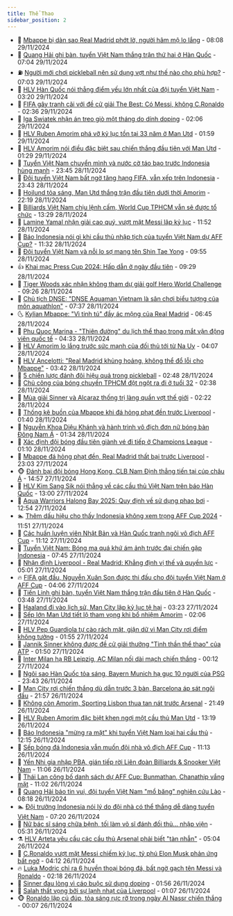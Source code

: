 ```yaml
---
title: Thể Thao
sidebar_position: 2
---
```


<!-- dantri-the-thao:START -->
- 🎡 [Mbappe bị dàn sao Real Madrid phớt lờ, người hâm mộ lo lắng](https://dantri.com.vn/the-thao/mbappe-bi-dan-sao-real-madrid-phot-lo-nguoi-ham-mo-lo-lang-20241129135230221.htm) - 08:08 29/11/2024
- 💯 [Quang Hải ghi bàn, tuyển Việt Nam thắng trận thứ hai ở Hàn Quốc](https://dantri.com.vn/the-thao/quang-hai-ghi-ban-tuyen-viet-nam-thang-tran-thu-hai-o-han-quoc-20241129140354112.htm) - 07:04 29/11/2024
- ⛽️ [Người mới chơi pickleball nên sử dụng vợt như thế nào cho phù hợp?](https://dantri.com.vn/the-thao/nguoi-moi-choi-pickleball-nen-su-dung-vot-nhu-the-nao-cho-phu-hop-20241129134448149.htm) - 07:03 29/11/2024
- 💃 [HLV Hàn Quốc nói thẳng điểm yếu lớn nhất của đội tuyển Việt Nam](https://dantri.com.vn/the-thao/hlv-han-quoc-noi-thang-diem-yeu-lon-nhat-cua-doi-tuyen-viet-nam-20241129102003775.htm) - 03:20 29/11/2024
- 🌈 [FIFA gây tranh cãi với đề cử giải The Best: Có Messi, không C.Ronaldo](https://dantri.com.vn/the-thao/fifa-gay-tranh-cai-voi-de-cu-giai-the-best-co-messi-khong-cronaldo-20241129093638183.htm) - 02:36 29/11/2024
- 🦅 [Iga Swiatek nhận án treo giò một tháng do dính doping](https://dantri.com.vn/the-thao/iga-swiatek-nhan-an-treo-gio-mot-thang-do-dinh-doping-20241129090555085.htm) - 02:06 29/11/2024
- 🌝 [HLV Ruben Amorim phá vỡ kỷ lục tồn tại 33 năm ở Man Utd](https://dantri.com.vn/the-thao/hlv-ruben-amorim-pha-vo-ky-luc-ton-tai-33-nam-o-man-utd-20241129083721501.htm) - 01:59 29/11/2024
- 🚀 [HLV Amorim nói điều đặc biệt sau chiến thắng đầu tiên với Man Utd](https://dantri.com.vn/the-thao/hlv-amorim-noi-dieu-dac-biet-sau-chien-thang-dau-tien-voi-man-utd-20241129081343093.htm) - 01:29 29/11/2024
- 🎉 [Tuyển Việt Nam chuyển mình và nước cờ táo bạo trước Indonesia hùng mạnh](https://dantri.com.vn/the-thao/tuyen-viet-nam-chuyen-minh-va-nuoc-co-tao-bao-truoc-indonesia-hung-manh-20241129014105314.htm) - 23:45 28/11/2024
- 📝 [Đội tuyển Việt Nam bất ngờ tăng hạng FIFA, vẫn xếp trên Indonesia](https://dantri.com.vn/the-thao/doi-tuyen-viet-nam-bat-ngo-tang-hang-fifa-van-xep-tren-indonesia-20241128234554897.htm) - 23:43 28/11/2024
- 🦄 [Hojlund tỏa sáng, Man Utd thắng trận đầu tiên dưới thời Amorim](https://dantri.com.vn/the-thao/hojlund-toa-sang-man-utd-thang-tran-dau-tien-duoi-thoi-amorim-20241129051919629.htm) - 22:19 28/11/2024
- 🎉 [Billiards Việt Nam chịu lệnh cấm, World Cup TPHCM vẫn sẽ được tổ chức](https://dantri.com.vn/the-thao/billiards-viet-nam-chiu-lenh-cam-world-cup-tphcm-van-se-duoc-to-chuc-20241128161427312.htm) - 13:29 28/11/2024
- 💼 [Lamine Yamal nhận giải cao quý, vượt mặt Messi lập kỷ lục](https://dantri.com.vn/the-thao/lamine-yamal-nhan-giai-cao-quy-vuot-mat-messi-lap-ky-luc-20241128185208857.htm) - 11:52 28/11/2024
- 🤡 [Báo Indonesia nói gì khi cầu thủ nhập tịch của tuyển Việt Nam dự AFF Cup?](https://dantri.com.vn/the-thao/bao-indonesia-noi-gi-khi-cau-thu-nhap-tich-cua-tuyen-viet-nam-du-aff-cup-20241128183229203.htm) - 11:32 28/11/2024
- 🦆 [Đội tuyển Việt Nam và nỗi lo sợ mang tên Shin Tae Yong](https://dantri.com.vn/the-thao/doi-tuyen-viet-nam-va-noi-lo-so-mang-ten-shin-tae-yong-20241128155539272.htm) - 09:55 28/11/2024
- 👍 [Khai mạc Press Cup 2024: Hấp dẫn ở ngày đầu tiên](https://dantri.com.vn/the-thao/khai-mac-press-cup-2024-hap-dan-o-ngay-dau-tien-20241128211932720.htm) - 09:29 28/11/2024
- 💼 [Tiger Woods xác nhận không tham dự giải golf Hero World Challenge](https://dantri.com.vn/the-thao/tiger-woods-xac-nhan-khong-tham-du-giai-golf-hero-world-challenge-20241128120223699.htm) - 09:26 28/11/2024
- 🦒 [Chủ tịch DNSE: &quot;DNSE Aquaman Vietnam là sân chơi biểu tượng của môn aquathlon&quot;](https://dantri.com.vn/the-thao/chu-tich-dnse-dnse-aquaman-vietnam-la-san-choi-bieu-tuong-cua-mon-aquathlon-20241128135806667.htm) - 07:37 28/11/2024
- 🌜 [Kylian Mbappe: &quot;Vì tinh tú&quot; đầy ác mộng của Real Madrid](https://dantri.com.vn/the-thao/kylian-mbappe-vi-tinh-tu-day-ac-mong-cua-real-madrid-20241128134435540.htm) - 06:45 28/11/2024
- 🦆 [Phu Quoc Marina - &quot;Thiên đường&quot; du lịch thể thao trong mắt vận động viên quốc tế](https://dantri.com.vn/the-thao/phu-quoc-marina-thien-duong-du-lich-the-thao-trong-mat-van-dong-vien-quoc-te-20241128111554548.htm) - 04:33 28/11/2024
- 💪 [HLV Amorim lo lắng trước sức mạnh của đối thủ tới từ Na Uy](https://dantri.com.vn/the-thao/hlv-amorim-lo-lang-truoc-suc-manh-cua-doi-thu-toi-tu-na-uy-20241128110224386.htm) - 04:07 28/11/2024
- 🧠 [HLV Ancelotti: &quot;Real Madrid khủng hoảng, không thể đổ lỗi cho Mbappe&quot;](https://dantri.com.vn/the-thao/hlv-ancelotti-real-madrid-khung-hoang-khong-the-do-loi-cho-mbappe-20241128102227847.htm) - 03:42 28/11/2024
- 🦄 [5 chiến lược đánh đôi hiệu quả trong pickleball](https://dantri.com.vn/the-thao/5-chien-luoc-danh-doi-hieu-qua-trong-pickleball-20241128091258458.htm) - 02:48 28/11/2024
- 🥸 [Chủ công của bóng chuyền TPHCM đột ngột ra đi ở tuổi 32](https://dantri.com.vn/the-thao/chu-cong-cua-bong-chuyen-tphcm-dot-ngot-ra-di-o-tuoi-32-20241128093323456.htm) - 02:38 28/11/2024
- 🤠 [Mùa giải Sinner và Alcaraz thống trị làng quần vợt thế giới](https://dantri.com.vn/the-thao/mua-giai-sinner-va-alcaraz-thong-tri-lang-quan-vot-the-gioi-20241128091115132.htm) - 02:22 28/11/2024
- 👺 [Thống kê buồn của Mbappe khi đá hỏng phạt đền trước Liverpool](https://dantri.com.vn/the-thao/thong-ke-buon-cua-mbappe-khi-da-hong-phat-den-truoc-liverpool-20241128082234218.htm) - 01:40 28/11/2024
- 📝 [Nguyễn Khoa Diệu Khánh và hành trình vô địch đơn nữ bóng bàn Đông Nam Á](https://dantri.com.vn/the-thao/nguyen-khoa-dieu-khanh-va-hanh-trinh-vo-dich-don-nu-bong-ban-dong-nam-a-20241128011023161.htm) - 01:34 28/11/2024
- 🦆 [Xác định đội bóng đầu tiên giành vé đi tiếp ở Champions League](https://dantri.com.vn/the-thao/xac-dinh-doi-bong-dau-tien-gianh-ve-di-tiep-o-champions-league-20241128080949776.htm) - 01:10 28/11/2024
- 🥳 [Mbappe đá hỏng phạt đền, Real Madrid thất bại trước Liverpool](https://dantri.com.vn/the-thao/mbappe-da-hong-phat-den-real-madrid-that-bai-truoc-liverpool-20241128060341910.htm) - 23:03 27/11/2024
- 🐵 [Đánh bại đội bóng Hong Kong, CLB Nam Định thẳng tiến tại cúp châu Á](https://dantri.com.vn/the-thao/danh-bai-doi-bong-hong-kong-clb-nam-dinh-thang-tien-tai-cup-chau-a-20241127215435060.htm) - 14:57 27/11/2024
- 🤩 [HLV Kim Sang Sik nói thẳng về các cầu thủ Việt Nam trên báo Hàn Quốc](https://dantri.com.vn/the-thao/hlv-kim-sang-sik-noi-thang-ve-cac-cau-thu-viet-nam-tren-bao-han-quoc-20241127194158623.htm) - 13:00 27/11/2024
- 🤠 [Aqua Warriors Halong Bay 2025: Quy định về sử dụng phao bơi](https://dantri.com.vn/the-thao/aqua-warriors-halong-bay-2025-quy-dinh-ve-su-dung-phao-boi-20241127191535892.htm) - 12:54 27/11/2024
- 🏊 [Thêm dấu hiệu cho thấy Indonesia không xem trọng AFF Cup 2024](https://dantri.com.vn/the-thao/them-dau-hieu-cho-thay-indonesia-khong-xem-trong-aff-cup-2024-20241127181223542.htm) - 11:51 27/11/2024
- 🗽 [Các huấn luyện viên Nhật Bản và Hàn Quốc tranh ngôi vô địch AFF Cup](https://dantri.com.vn/the-thao/cac-huan-luyen-vien-nhat-ban-va-han-quoc-tranh-ngoi-vo-dich-aff-cup-20241127142604754.htm) - 11:12 27/11/2024
- 🚀 [Tuyển Việt Nam: Bóng ma quá khứ ám ảnh trước đại chiến gặp Indonesia](https://dantri.com.vn/the-thao/tuyen-viet-nam-bong-ma-qua-khu-am-anh-truoc-dai-chien-gap-indonesia-20241127134546767.htm) - 07:45 27/11/2024
- 🎉 [Nhận định Liverpool - Real Madrid: Khẳng định vị thế và quyền lực](https://dantri.com.vn/the-thao/nhan-dinh-liverpool-real-madrid-khang-dinh-vi-the-va-quyen-luc-20241127081744068.htm) - 05:01 27/11/2024
- 🔥 [FIFA gật đầu, Nguyễn Xuân Son được thi đấu cho đội tuyển Việt Nam ở AFF Cup](https://dantri.com.vn/the-thao/fifa-gat-dau-nguyen-xuan-son-duoc-thi-dau-cho-doi-tuyen-viet-nam-o-aff-cup-20241127110649471.htm) - 04:06 27/11/2024
- 🎉 [Tiến Linh ghi bàn, tuyển Việt Nam thắng trận đầu tiên ở Hàn Quốc](https://dantri.com.vn/the-thao/tien-linh-ghi-ban-tuyen-viet-nam-thang-tran-dau-tien-o-han-quoc-20241127104826753.htm) - 03:48 27/11/2024
- 🎡 [Haaland đi vào lịch sử, Man City lập kỷ lục tệ hại](https://dantri.com.vn/the-thao/haaland-di-vao-lich-su-man-city-lap-ky-luc-te-hai-20241127102324317.htm) - 03:23 27/11/2024
- 🐻 [Sếp lớn Man Utd tiết lộ tham vọng khi bổ nhiệm Amorim](https://dantri.com.vn/the-thao/sep-lon-man-utd-tiet-lo-tham-vong-khi-bo-nhiem-amorim-20241127043623654.htm) - 02:06 27/11/2024
- 🌊 [HLV Pep Guardiola tự cào rách mặt, giận dữ vì Man City rơi điểm không tưởng](https://dantri.com.vn/the-thao/hlv-pep-guardiola-tu-cao-rach-mat-gian-du-vi-man-city-roi-diem-khong-tuong-20241127085555095.htm) - 01:55 27/11/2024
- 💃 [Jannik Sinner không được đề cử giải thưởng &quot;Tinh thần thể thao&quot; của ATP](https://dantri.com.vn/the-thao/jannik-sinner-khong-duoc-de-cu-giai-thuong-tinh-than-the-thao-cua-atp-20241127083322452.htm) - 01:50 27/11/2024
- 🤔 [Inter Milan hạ RB Leipzig, AC Milan nối dài mạch chiến thắng](https://dantri.com.vn/the-thao/inter-milan-ha-rb-leipzig-ac-milan-noi-dai-mach-chien-thang-20241127070029217.htm) - 00:12 27/11/2024
- 🤭 [Ngôi sao Hàn Quốc tỏa sáng, Bayern Munich hạ gục 10 người của PSG](https://dantri.com.vn/the-thao/ngoi-sao-han-quoc-toa-sang-bayern-munich-ha-guc-10-nguoi-cua-psg-20241127064257598.htm) - 23:43 26/11/2024
- 👹 [Man City rơi chiến thắng dù dẫn trước 3 bàn, Barcelona áp sát ngôi đầu](https://dantri.com.vn/the-thao/man-city-roi-chien-thang-du-dan-truoc-3-ban-barcelona-ap-sat-ngoi-dau-20241127045512749.htm) - 21:57 26/11/2024
- 🗽 [Không còn Amorim, Sporting Lisbon thua tan nát trước Arsenal](https://dantri.com.vn/the-thao/khong-con-amorim-sporting-lisbon-thua-tan-nat-truoc-arsenal-20241127044659917.htm) - 21:49 26/11/2024
- 🥳 [HLV Ruben Amorim đặc biệt khen ngợi một cầu thủ Man Utd](https://dantri.com.vn/the-thao/hlv-ruben-amorim-dac-biet-khen-ngoi-mot-cau-thu-man-utd-20241126201921326.htm) - 13:19 26/11/2024
- 💃 [Báo Indonesia &quot;mừng ra mặt&quot; khi tuyển Việt Nam loại hai cầu thủ](https://dantri.com.vn/the-thao/bao-indonesia-mung-ra-mat-khi-tuyen-viet-nam-loai-hai-cau-thu-20241126185301897.htm) - 12:15 26/11/2024
- 🧰 [Sếp bóng đá Indonesia vẫn muốn đội nhà vô địch AFF Cup](https://dantri.com.vn/the-thao/sep-bong-da-indonesia-van-muon-doi-nha-vo-dich-aff-cup-20241126132521573.htm) - 11:13 26/11/2024
- 💪 [Yến Nhi gia nhập PBA, gián tiếp rời Liên đoàn Billiards &amp; Snooker Việt Nam](https://dantri.com.vn/the-thao/yen-nhi-gia-nhap-pba-gian-tiep-roi-lien-doan-billiards-snooker-viet-nam-20241126180122285.htm) - 11:06 26/11/2024
- 🚀 [Thái Lan công bố danh sách dự AFF Cup: Bunmathan, Chanathip vắng mặt](https://dantri.com.vn/the-thao/thai-lan-cong-bo-danh-sach-du-aff-cup-bunmathan-chanathip-vang-mat-20241126180256545.htm) - 11:02 26/11/2024
- 🤠 [Quang Hải báo tin vui, đội tuyển Việt Nam &quot;mổ băng&quot; nghiên cứu Lào](https://dantri.com.vn/the-thao/quang-hai-bao-tin-vui-doi-tuyen-viet-nam-mo-bang-nghien-cuu-lao-20241126151745294.htm) - 08:18 26/11/2024
- 🏊 [Đội trưởng Indonesia nói lý do đội nhà có thể thắng dễ dàng tuyển Việt Nam](https://dantri.com.vn/the-thao/doi-truong-indonesia-noi-ly-do-doi-nha-co-the-thang-de-dang-tuyen-viet-nam-20241126135454521.htm) - 07:20 26/11/2024
- 🦄 [Nữ bác sĩ sáng chữa bệnh, tối làm võ sĩ đánh đối thủ… nhập viện](https://dantri.com.vn/the-thao/nu-bac-si-sang-chua-benh-toi-lam-vo-si-danh-doi-thu-nhap-vien-20241126123124619.htm) - 05:31 26/11/2024
- ⚗️ [HLV Arteta yêu cầu các cầu thủ Arsenal phải biết &quot;tàn nhẫn&quot;](https://dantri.com.vn/the-thao/hlv-arteta-yeu-cau-cac-cau-thu-arsenal-phai-biet-tan-nhan-20241126095858447.htm) - 05:04 26/11/2024
- 🥷 [C.Ronaldo vượt mặt Messi chiếm kỷ lục, tỷ phú Elon Musk phản ứng bất ngờ](https://dantri.com.vn/the-thao/cronaldo-vuot-mat-messi-chiem-ky-luc-ty-phu-elon-musk-phan-ung-bat-ngo-20241126111233396.htm) - 04:12 26/11/2024
- 🔥 [Luka Modric chỉ ra 6 huyền thoại bóng đá, bất ngờ gạch tên Messi và Ronaldo](https://dantri.com.vn/the-thao/luka-modric-chi-ra-6-huyen-thoai-bong-da-bat-ngo-gach-ten-messi-va-ronaldo-20241126080318750.htm) - 02:18 26/11/2024
- 🦅 [Sinner đau lòng vì cáo buộc sử dụng doping](https://dantri.com.vn/the-thao/sinner-dau-long-vi-cao-buoc-su-dung-doping-20241126085646829.htm) - 01:56 26/11/2024
- 🌝 [Salah thất vọng bởi sự lạnh nhạt của Liverpool](https://dantri.com.vn/the-thao/salah-that-vong-boi-su-lanh-nhat-cua-liverpool-20241126080236454.htm) - 01:07 26/11/2024
- 🐵 [Ronaldo lập cú đúp, tỏa sáng rực rỡ trong ngày Al Nassr chiến thắng](https://dantri.com.vn/the-thao/ronaldo-lap-cu-dup-toa-sang-ruc-ro-trong-ngay-al-nassr-chien-thang-20241126073221457.htm) - 00:07 26/11/2024<!-- dantri-the-thao:END -->
